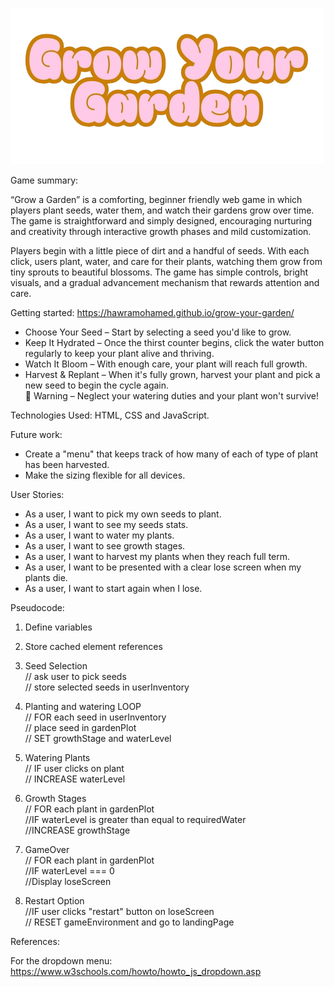 ![Logo](./assets/Grow_Your_Garden__1_-removebg-preview.png)

Game summary:
<br>

“Grow a Garden” is a comforting, beginner friendly web game in which players plant seeds, water them, and watch their gardens grow over time. The game is straightforward and simply designed, encouraging nurturing and creativity through interactive growth phases and mild customization. 

Players begin with a little piece of dirt and a handful of seeds. With each click, users plant, water, and care for their plants, watching them grow from tiny sprouts to beautiful blossoms. The game has simple controls, bright visuals, and a gradual advancement mechanism that rewards attention and care. 

Getting started: 
https://hawramohamed.github.io/grow-your-garden/

- Choose Your Seed – Start by selecting a seed you'd like to grow.
- Keep It Hydrated – Once the thirst counter begins, click the water button regularly to keep your plant alive and thriving.
- Watch It Bloom – With enough care, your plant will reach full growth.
- Harvest & Replant – When it's fully grown, harvest your plant and pick a new seed to begin the cycle again.<br>
🚨 Warning – Neglect your watering duties and your plant won't survive!

Technologies Used: HTML, CSS and JavaScript.

Future work:

- Create a "menu" that keeps track of how many of each of type of plant has been harvested.
- Make the sizing flexible for all devices. 


User Stories:

-	As a user, I want to pick my own seeds to plant.
-   As a user, I want to see my seeds stats.
-	As a user, I want to water my plants.
-	As a user, I want to see growth stages.
-   As a user, I want to harvest my plants when they reach full term.
-	As a user, I want to be presented with a clear lose screen when my plants die.
-	As a user, I want to start again when I lose.

Pseudocode:

1. Define variables

2. Store cached element references

3. Seed Selection<br>
// ask user to pick seeds<br>
// store selected seeds in userInventory 

4. Planting and watering LOOP<br>
// FOR each seed in userInventory<br>
// place seed in gardenPlot<br>
// SET growthStage and waterLevel

5. Watering Plants<br>
// IF user clicks on plant <br>
// INCREASE waterLevel

6. Growth Stages<br>
// FOR each plant in gardenPlot<br>
//IF waterLevel is greater than equal to requiredWater<br>
//INCREASE growthStage

7. GameOver<br>
// FOR each plant in gardenPlot<br>
//IF waterLevel === 0<br>
//Display loseScreen

8. Restart Option<br>
//IF user clicks "restart" button on loseScreen<br>
// RESET gameEnvironment and go to landingPage


 References:

 For the dropdown menu: https://www.w3schools.com/howto/howto_js_dropdown.asp